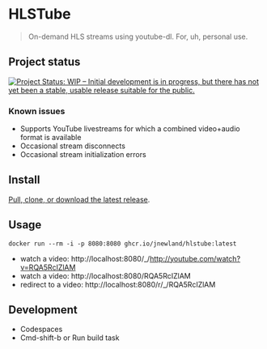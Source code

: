 # HLSTube

> On-demand HLS streams using youtube-dl. For, uh, personal use.

## Project status

[![Project Status: WIP – Initial development is in progress, but there has not yet been a stable, usable release suitable for the public.](https://www.repostatus.org/badges/latest/wip.svg)](https://www.repostatus.org/#wip)

### Known issues

- Supports YouTube livestreams for which a combined video+audio format is available
- Occasional stream disconnects
- Occasional stream initialization errors

## Install

[Pull, clone, or download the latest release](https://github.com/jnewland/hlstube/releases/latest).

## Usage

```
docker run --rm -i -p 8080:8080 ghcr.io/jnewland/hlstube:latest
```

* watch a video: http://localhost:8080/_/http://youtube.com/watch?v=RQA5RcIZlAM
* watch a video: http://localhost:8080/RQA5RcIZlAM
* redirect to a video: http://localhost:8080/r/_/RQA5RcIZlAM

## Development

* Codespaces
* Cmd-shift-b or Run build task